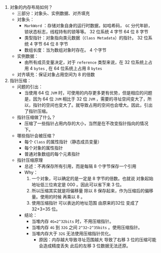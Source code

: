 1. 对象的内存布局如何？
    + 三部分：对象头、实例数据、对齐填充
    + 对象头：
        + ```MarkWord``` ：存储对象自身的运行时数据，如哈希码， ```GC``` 分代年龄，锁状态标志，线程持有的锁等等。 32 位系统 4 字节 64 位 8 字节
        + 类型指针：对象指向类元数据（```Class Metadata```）的指针。 32 位系统 4 字节 64 位 8 字节
        + 数组长度：当为数组对象时存在。 4 个字节
    + 实例数据：
        + 由所有成员变量决定，对于 ```reference``` 类型来说，在 32 位系统上占用 4 ```bytes``` , 在 64 位系统上占用 8 ```bytes```
    + 对齐填充：保证对象占用空间为 8 的倍数
2. 指针压缩：
    + 问题的引出：
        + 当使用 64 位 ```JVM``` 时，可使用的内存更多更有优势，但是相应的问题是，因为 64 位 ```JVM``` 相比于 32 位 ```JVM``` ，需要的寻址空间变大了，所以，指针的空间也变大了。就导致占用的空间也会增大。因此，引出了指针压缩。
    + 指针压缩做了什么？
        + 压缩了一些指针占用内存的大小，当然是在不改变指针指向的情况下。
    + 哪些指针会被压缩？
        + 每个 ```Class``` 的属性指针（静态成员变量）
        + 每个对象的属性指针
        + 普通对象数组的每个元素指针
    + 指针压缩原理
        + 总述：不再保存所有引用，而是每隔 8 个字节保存一个引用
        + Why：
            1. 一个对象，可以确定的是一定是 8 字节的倍数。也就说 对象起始地址低三位肯定是 000 。因此可以省下来 3 位。
            2. 所以压缩其实就是将偏移量 除以 8 保存起来，作为压缩后的偏移量。使用的时候 再乘以 8 。
            3. 使用压缩指针 可以表达的地址范围 由原来的32位 变成了 32+3=35 位。
        + 结论：
            + 当堆内存 ```4G=2^32bits``` 时，不用压缩指针。
            + 当堆内存 ```4G``` 到 ```32G``` 之间 ```2^32~2^35bits``` 。使用压缩指针。
            + 当堆内存大于 ```32G``` 无法使用压缩指针优化。
                + 原因：内存越大导致寻址范围越大 导致了右移 3 位的压缩可能会造成精度丢失 此后的左移 3 位数据无法还原。
